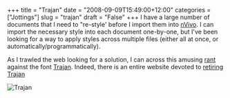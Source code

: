 +++
title = "Trajan"
date = "2008-09-09T15:49:00+12:00"
categories = ["Jottings"]
slug = "trajan"
draft = "False"
+++
I have a large number of documents that I need to "re-style' before I
import them into [nVivo](http://www.qsrinternational.com/products_nvivo.aspx).
 I can import the necessary style into each document one-by-one, but I've
been looking for a way to apply styles across multiple files (either
all at once, or automatically/programmatically).

As I trawled the web looking for a solution, I can across this amusing
[rant](http://www.goodiebag.tv/episodes/06_trajan_is_the_movie_font.htm)
against the font
[Trajan](http://www.linotype.com/8565/trajanregular-font.html). Indeed, there
is an entire website devoted to [retiring Trajan](http://www.retiretrajan.com/)

![Trajan](/images/trajan.jpg)

